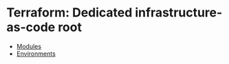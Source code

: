# Terraform: Dedicated infrastructure-as-code root
- [Modules](https://github.com/RaduLupan/wetransfer-clone/tree/main/terraform/modules)
- [Environments](https://github.com/RaduLupan/wetransfer-clone/tree/main/terraform/environments)